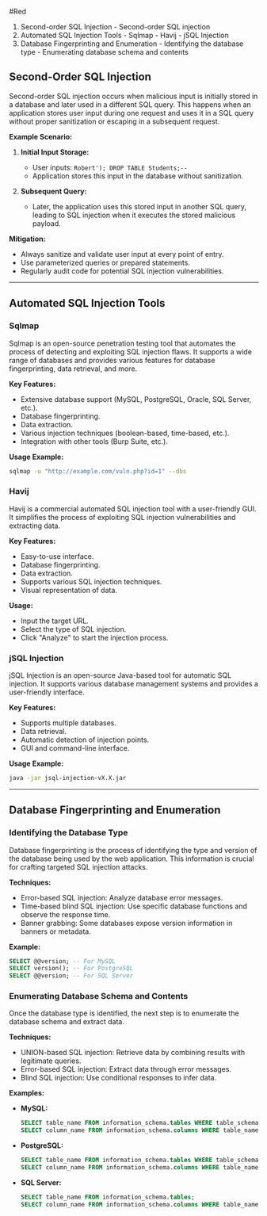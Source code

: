 #Red 
   1. Second-order SQL Injection
	 - Second-order SQL injection
   2. Automated SQL Injection Tools
     - Sqlmap
     - Havij
     - jSQL Injection
   3. Database Fingerprinting and Enumeration
     - Identifying the database type
     - Enumerating database schema and contents
## Second-Order SQL Injection

Second-order SQL injection occurs when malicious input is initially stored in a database and later used in a different SQL query. This happens when an application stores user input during one request and uses it in a SQL query without proper sanitization or escaping in a subsequent request.

**Example Scenario:**
1. **Initial Input Storage:**
   - User inputs: `Robert'); DROP TABLE Students;--`
   - Application stores this input in the database without sanitization.
   
2. **Subsequent Query:**
   - Later, the application uses this stored input in another SQL query, leading to SQL injection when it executes the stored malicious payload.

**Mitigation:**
- Always sanitize and validate user input at every point of entry.
- Use parameterized queries or prepared statements.
- Regularly audit code for potential SQL injection vulnerabilities.

---

## Automated SQL Injection Tools

### Sqlmap
Sqlmap is an open-source penetration testing tool that automates the process of detecting and exploiting SQL injection flaws. It supports a wide range of databases and provides various features for database fingerprinting, data retrieval, and more.

**Key Features:**
- Extensive database support (MySQL, PostgreSQL, Oracle, SQL Server, etc.).
- Database fingerprinting.
- Data extraction.
- Various injection techniques (boolean-based, time-based, etc.).
- Integration with other tools (Burp Suite, etc.).

**Usage Example:**
```bash
sqlmap -u "http://example.com/vuln.php?id=1" --dbs
```

### Havij
Havij is a commercial automated SQL injection tool with a user-friendly GUI. It simplifies the process of exploiting SQL injection vulnerabilities and extracting data.

**Key Features:**
- Easy-to-use interface.
- Database fingerprinting.
- Data extraction.
- Supports various SQL injection techniques.
- Visual representation of data.

**Usage:**
- Input the target URL.
- Select the type of SQL injection.
- Click "Analyze" to start the injection process.

### jSQL Injection
jSQL Injection is an open-source Java-based tool for automatic SQL injection. It supports various database management systems and provides a user-friendly interface.

**Key Features:**
- Supports multiple databases.
- Data retrieval.
- Automatic detection of injection points.
- GUI and command-line interface.

**Usage Example:**
```bash
java -jar jsql-injection-vX.X.jar
```

---

## Database Fingerprinting and Enumeration

### Identifying the Database Type
Database fingerprinting is the process of identifying the type and version of the database being used by the web application. This information is crucial for crafting targeted SQL injection attacks.

**Techniques:**
- Error-based SQL injection: Analyze database error messages.
- Time-based blind SQL injection: Use specific database functions and observe the response time.
- Banner grabbing: Some databases expose version information in banners or metadata.

**Example:**
```sql
SELECT @@version; -- For MySQL
SELECT version(); -- For PostgreSQL
SELECT @@version; -- For SQL Server
```

### Enumerating Database Schema and Contents
Once the database type is identified, the next step is to enumerate the database schema and extract data.

**Techniques:**
- UNION-based SQL injection: Retrieve data by combining results with legitimate queries.
- Error-based SQL injection: Extract data through error messages.
- Blind SQL injection: Use conditional responses to infer data.

**Examples:**
- **MySQL:**
  ```sql
  SELECT table_name FROM information_schema.tables WHERE table_schema='database_name';
  SELECT column_name FROM information_schema.columns WHERE table_name='table_name';
  ```

- **PostgreSQL:**
  ```sql
  SELECT table_name FROM information_schema.tables WHERE table_schema='public';
  SELECT column_name FROM information_schema.columns WHERE table_name='table_name';
  ```

- **SQL Server:**
  ```sql
  SELECT table_name FROM information_schema.tables;
  SELECT column_name FROM information_schema.columns WHERE table_name='table_name';
  ```
